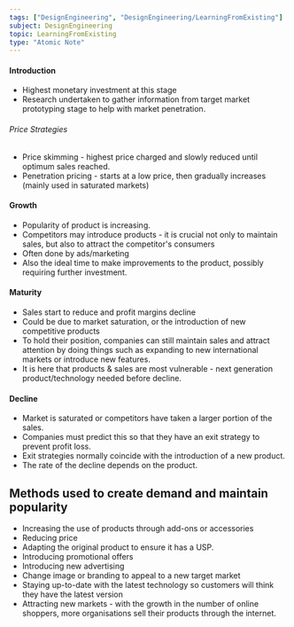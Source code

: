 ```yaml
---
tags: ["DesignEngineering", "DesignEngineering/LearningFromExisting"]
subject: DesignEngineering
topic: LearningFromExisting
type: "Atomic Note"
---
```


#### Introduction
 - Highest monetary investment at this stage
 - Research undertaken to gather information from target market prototyping stage to help with market penetration.

###### Price Strategies
 - Price skimming - highest price charged and slowly reduced until optimum sales reached.
 - Penetration pricing - starts at a low price, then gradually increases (mainly used in saturated markets)


#### Growth
 - Popularity of product is increasing.
 - Competitors may introduce products - it is crucial not only to maintain sales, but also to attract the competitor's consumers
 - Often done by ads/marketing
 - Also the ideal time to make improvements to the product, possibly requiring further investment.


#### Maturity
 - Sales start to reduce and profit margins decline
 - Could be due to market saturation, or the introduction of new competitive products
 - To hold their position, companies can still maintain sales and attract attention by doing things such as expanding to new international markets or introduce new features.
 - It is here that products & sales are most vulnerable - next generation product/technology needed before decline.


#### Decline
 - Market is saturated or competitors have taken a larger portion of the sales.
 - Companies must predict this so that they have an exit strategy to prevent profit loss.
 - Exit strategies normally coincide with the introduction of a new product.
 - The rate of the decline depends on the product.

## Methods used to create demand and maintain popularity
 - Increasing the use of products through add-ons or accessories
 - Reducing price
 - Adapting the original product to ensure it has a USP.
 - Introducing promotional offers
 - Introducing new advertising
 - Change image or branding to appeal to a new target market
 - Staying up-to-date with the latest technology so customers will think they have the latest version
 - Attracting new markets - with the growth in the number of online shoppers, more organisations sell their products through the internet.
